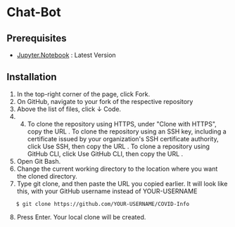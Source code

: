 # Chat-Bot

## Prerequisites
* [Jupyter.Notebook](https://jupyter.org/install) : Latest Version

## Installation
1. In the top-right corner of the page, click Fork.
2. On GitHub, navigate to your fork of the respective repository
3. Above the list of files, click ↓ Code.
4. 4. To clone the repository using HTTPS, under "Clone with HTTPS", copy the URL . To clone the repository using an SSH key, including a certificate issued by your organization's SSH certificate authority, click Use SSH, then copy the URL . To clone a repository using GitHub CLI, click Use GitHub CLI, then copy the URL .
5. Open Git Bash.
6. Change the current working directory to the location where you want the cloned directory.
7. Type git clone, and then paste the URL you copied earlier. It will look like this, with your GitHub username instead of YOUR-USERNAME
```
   $ git clone https://github.com/YOUR-USERNAME/COVID-Info
```
8. Press Enter. Your local clone will be created.

```
